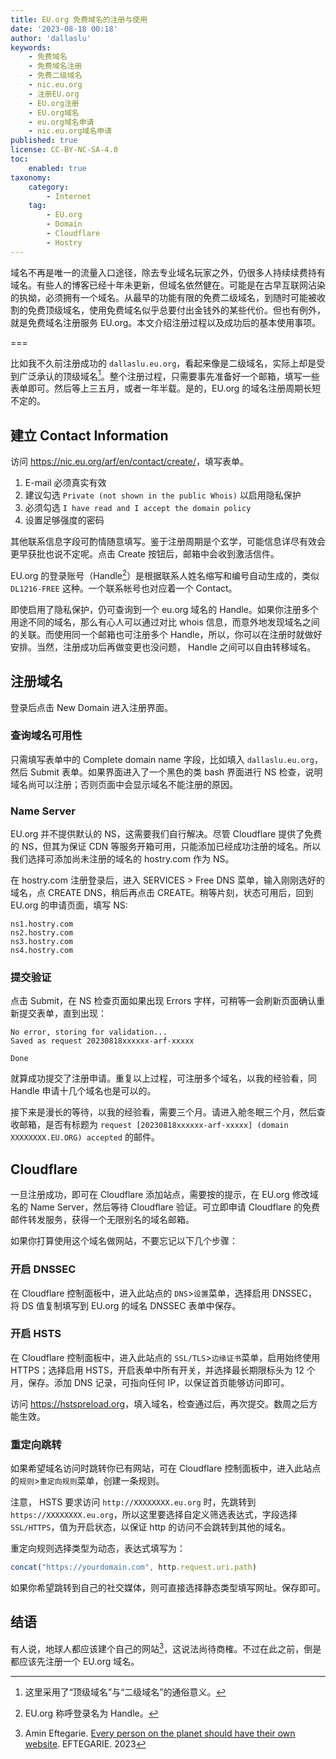 ```yaml
---
title: EU.org 免费域名的注册与使用
date: '2023-08-18 00:18'
author: 'dallaslu'
keywords:
    - 免费域名
    - 免费域名注册
    - 免费二级域名
    - nic.eu.org
    - 注册EU.org
    - EU.org注册
    - EU.org域名
    - eu.org域名申请
    - nic.eu.org域名申请
published: true
license: CC-BY-NC-SA-4.0
toc:
    enabled: true
taxonomy:
    category:
        - Internet
    tag:
        - EU.org
        - Domain
        - Cloudflare
        - Hostry
---
```


域名不再是唯一的流量入口途径，除去专业域名玩家之外，仍很多人持续续费持有域名。有些人的博客已经十年未更新，但域名依然健在。可能是在古早互联网沾染的执拗，必须拥有一个域名。从最早的功能有限的免费二级域名，到随时可能被收割的免费顶级域名，使用免费域名似乎总要付出金钱外的某些代价。但也有例外，就是免费域名注册服务 EU.org。本文介绍注册过程以及成功后的基本使用事项。

===

比如我不久前注册成功的 `dallaslu.eu.org`，看起来像是二级域名，实际上却是受到广泛承认的顶级域名[^note:domain-level]。整个注册过程，只需要事先准备好一个邮箱，填写一些表单即可。然后等上三五月，或者一年半载。是的，EU.org 的域名注册周期长短不定的。

## 建立 Contact Information

访问 <https://nic.eu.org/arf/en/contact/create/>，填写表单。

1. E-mail 必须真实有效
2. 建议勾选 `Private (not shown in the public Whois)` 以启用隐私保护
3. 必须勾选 `I have read and I accept the domain policy `
4. 设置足够强度的密码

其他联系信息字段可酌情随意填写。鉴于注册周期是个玄学，可能信息详尽有效会更早获批也说不定呢。点击 Create 按钮后，邮箱中会收到激活信件。

EU.org 的登录账号（Handle[^note:eu-handle]）是根据联系人姓名缩写和编号自动生成的，类似 `DL1216-FREE` 这种。一个联系帐号也对应着一个 Contact。

即使启用了隐私保护，仍可查询到一个 eu.org 域名的 Handle。如果你注册多个用途不同的域名，那么有心人可以通过对比 whois 信息，而意外地发现域名之间的关联。而使用同一个邮箱也可注册多个 Handle，所以，你可以在注册时就做好安排。当然，注册成功后再做变更也没问题， Handle 之间可以自由转移域名。

## 注册域名

登录后点击 New Domain 进入注册界面。

### 查询域名可用性

只需填写表单中的 Complete domain name 字段，比如填入 `dallaslu.eu.org`，然后 Submit 表单。如果界面进入了一个黑色的类 bash 界面进行 NS 检查，说明域名尚可以注册；否则页面中会显示域名不能注册的原因。

### Name Server

EU.org 并不提供默认的 NS，这需要我们自行解决。尽管 Cloudflare 提供了免费的 NS，但其为保证 CDN 等服务开箱可用，只能添加已经成功注册的域名。所以我们选择可添加尚未注册的域名的 hostry.com 作为 NS。

在 hostry.com 注册登录后，进入 SERVICES > Free DNS 菜单，输入刚刚选好的域名，点 CREATE DNS，稍后再点击 CREATE。稍等片刻，状态可用后，回到 EU.org 的申请页面，填写 NS:

    ns1.hostry.com
    ns2.hostry.com
    ns3.hostry.com
    ns4.hostry.com

### 提交验证

点击 Submit，在 NS 检查页面如果出现 Errors 字样，可稍等一会刷新页面确认重新提交表单，直到出现：

    No error, storing for validation...
    Saved as request 20230818xxxxxx-arf-xxxxx

    Done

就算成功提交了注册申请。重复以上过程，可注册多个域名，以我的经验看，同 Handle 申请十几个域名也是可以的。
 
接下来是漫长的等待，以我的经验看，需要三个月。请进入舱冬眠三个月，然后查收邮箱，是否有标题为 `request [20230818xxxxxx-arf-xxxxx] (domain XXXXXXXX.EU.ORG) accepted` 的邮件。

## Cloudflare

一旦注册成功，即可在 Cloudflare 添加站点，需要按的提示，在 EU.org 修改域名的 Name Server，然后等待 Cloudflare 验证。可立即申请 Cloudflare 的免费邮件转发服务，获得一个无限别名的域名邮箱。

如果你打算使用这个域名做网站，不要忘记以下几个步骤：

### 开启 DNSSEC

在 Cloudflare 控制面板中，进入此站点的 `DNS`>`设置`菜单，选择启用 DNSSEC，将 DS 值复制填写到 EU.org 的域名 DNSSEC 表单中保存。

### 开启 HSTS

在 Cloudflare 控制面板中，进入此站点的 `SSL/TLS`>`边缘证书`菜单，启用始终使用 HTTPS；选择启用 HSTS，开启表单中所有开关，并选择最长期限标头为 12 个月，保存。添加 DNS 记录，可指向任何 IP，以保证首页能够访问即可。

访问 <https://hstspreload.org>，填入域名，检查通过后，再次提交。数周之后方能生效。

### 重定向跳转

如果希望域名访问时跳转你已有网站，可在 Cloudflare 控制面板中，进入此站点的`规则`>`重定向规则`菜单，创建一条规则。

注意， HSTS 要求访问 `http://XXXXXXXX.eu.org` 时，先跳转到 `https://XXXXXXXX.eu.org`，所以这里要选择自定义筛选表达式，字段选择 `SSL/HTTPS`，值为开启状态，以保证 http 的访问不会跳转到其他的域名。

重定向规则选择类型为动态，表达式填写为：

```javascript
concat("https://yourdomain.com", http.request.uri.path)
```

如果你希望跳转到自己的社交媒体，则可直接选择静态类型填写网址。保存即可。

## 结语

有人说，地球人都应该建个自己的网站[^everyone-own-website]，这说法尚待商榷。不过在此之前，倒是都应该先注册一个 EU.org 域名。

[^note:domain-level]: 这里采用了“顶级域名”与“二级域名”的通俗意义。
[^note:eu-handle]: EU.org 称呼登录名为 Handle。
[^everyone-own-website]: Amin Eftegarie. [Every person on the planet should have their own website](https://eftegarie.com/every-person-on-the-planet-should-have-their-own-website/). EFTEGARIE. 2023